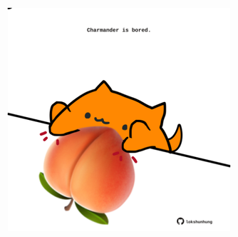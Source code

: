 <!-- built at 22/03/2023, 12:01:06 UTC -->
<p align="center">
  <img width="500" height="500" src="./ReadmeImage.svg">
</p>
